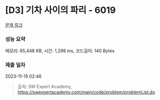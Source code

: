 # [D3] 기차 사이의 파리 - 6019 

[문제 링크](https://swexpertacademy.com/main/code/problem/problemDetail.do?contestProbId=AWajaTmaZw4DFAWM) 

### 성능 요약

메모리: 65,448 KB, 시간: 1,298 ms, 코드길이: 140 Bytes

### 제출 일자

2023-11-15 02:46



> 출처: SW Expert Academy, https://swexpertacademy.com/main/code/problem/problemList.do